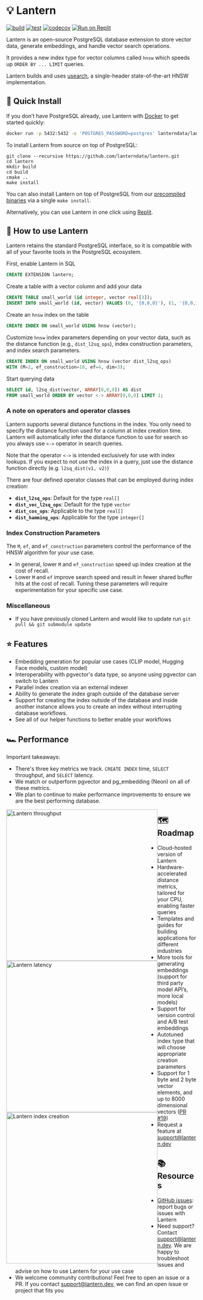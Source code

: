 # 💡 Lantern

[![build](https://github.com/lanterndata/lantern/actions/workflows/build-linux.yaml/badge.svg?branch=main)](https://github.com/lanterndata/lantern/actions/workflows/build-linux.yaml)
[![test](https://github.com/lanterndata/lantern/actions/workflows/test-linux.yaml/badge.svg?branch=main)](https://github.com/lanterndata/lantern/actions/workflows/test-linux.yaml)
[![codecov](https://codecov.io/github/lanterndata/lanterndb/branch/main/graph/badge.svg)](https://codecov.io/github/lanterndata/lanterndb)
[![Run on Replit](https://img.shields.io/badge/Run%20on-Replit-blue?logo=replit)](https://replit.com/@lanterndata/lantern-playground#.replit)

Lantern is an open-source PostgreSQL database extension to store vector data, generate embeddings, and handle vector search operations.

It provides a new index type for vector columns called `hnsw` which speeds up `ORDER BY ... LIMIT` queries.

Lantern builds and uses [usearch](https://github.com/unum-cloud/usearch), a single-header state-of-the-art HNSW implementation.

## 🔧 Quick Install

If you don’t have PostgreSQL already, use Lantern with [Docker](https://hub.docker.com/r/lanterndata/lantern
) to get started quickly:
```bash
docker run -p 5432:5432 -e 'POSTGRES_PASSWORD=postgres' lanterndata/lantern:latest-pg15
```

To install Lantern from source on top of PostgreSQL:
```
git clone --recursive https://github.com/lanterndata/lantern.git
cd lantern
mkdir build
cd build
cmake ..
make install
```
You can also install Lantern on top of PostgreSQL from our [precompiled binaries](https://github.com/lanterndata/lantern/releases) via a single `make install`.

Alternatively, you can use Lantern in one click using [Replit](https://replit.com/@lanterndata/lantern-playground#.replit).

## 📖 How to use Lantern 

Lantern retains the standard PostgreSQL interface, so it is compatible with all of your favorite tools in the PostgreSQL ecosystem.

First, enable Lantern in SQL

```sql
CREATE EXTENSION lantern;
```

Create a table with a vector column and add your data

```sql
CREATE TABLE small_world (id integer, vector real[3]);
INSERT INTO small_world (id, vector) VALUES (0, '{0,0,0}'), (1, '{0,0,1}');
```

Create an `hnsw` index on the table

```sql
CREATE INDEX ON small_world USING hnsw (vector);
```

Customize `hnsw` index parameters depending on your vector data, such as the distance function (e.g., `dist_l2sq_ops`), index construction parameters, and index search parameters.
```sql
CREATE INDEX ON small_world USING hnsw (vector dist_l2sq_ops)
WITH (M=2, ef_construction=10, ef=4, dim=3);
```

Start querying data
```sql
SELECT id, l2sq_dist(vector, ARRAY[0,0,0]) AS dist
FROM small_world ORDER BY vector <-> ARRAY[0,0,0] LIMIT 1;
```

### A note on operators and operator classes

Lantern supports several distance functions in the index. You only need to specify the distance function used for a column at index creation time. Lantern will automatically infer the distance function to use for search so you always use `<->` operator in search queries.

Note that the operator `<->` is intended exclusively for use with index lookups. If you expect to not use the index in a query, just use the distance function directly (e.g. `l2sq_dist(v1, v2)`)

There are four defined operator classes that can be employed during index creation:

- **`dist_l2sq_ops`**: Default for the type `real[]`
- **`dist_vec_l2sq_ops`**: Default for the type `vector`
- **`dist_cos_ops`**: Applicable to the type `real[]`
- **`dist_hamming_ops`**: Applicable for the type `integer[]`

### Index Construction Parameters

The `M`, `ef`, and `ef_construction` parameters control the performance of the HNSW algorithm for your use case. 
- In general, lower `M` and `ef_construction` speed up index creation at the cost of recall. 
- Lower `M` and `ef` improve search speed and result in fewer shared buffer hits at the cost of recall. Tuning these parameters will require experimentation for your specific use case.

### Miscellaneous
- If you have previously cloned Lantern and would like to update run `git pull && git submodule update`

## ⭐️ Features 
- Embedding generation for popular use cases (CLIP model, Hugging Face models, custom model)
- Interoperability with pgvector's data type, so anyone using pgvector can switch to Lantern 
- Parallel index creation via an external indexer
- Ability to generate the index graph outside of the database server
- Support for creating the index outside of the database and inside another instance allows you to create an index without interrupting database workflows.
- See all of our helper functions to better enable your workflows 

## 🏎️ Performance

Important takeaways:
- There's three key metrics we track. `CREATE INDEX` time, `SELECT` throughput, and `SELECT` latency.
- We match or outperform pgvector and pg_embedding (Neon) on all of these metrics.
- We plan to continue to make performance improvements to ensure we are the best performing database.

<p>
<img alt="Lantern throughput" src="http://docs.lantern.dev/graphs/throughput.png" width="400" style="float: left;" />
<img alt="Lantern latency" src="http://docs.lantern.dev/graphs/latency.png" width="400" style="float: left;" />
<img alt="Lantern index creation" src="http://docs.lantern.dev/graphs/create.png" width="400" style="float: left;" />
</p>

## 🗺️ Roadmap

- Cloud-hosted version of Lantern
- Hardware-accelerated distance metrics, tailored for your CPU, enabling faster queries
- Templates and guides for building applications for different industries
- More tools for generating embeddings (support for third party model API’s, more local models) 
- Support for version control and A/B test embeddings
- Autotuned index type that will choose appropriate  creation parameters
- Support for 1 byte and 2 byte vector elements, and up to 8000 dimensional vectors ([PR #19](https://github.com/lanterndata/lantern/pull/19))
- Request a feature at [support@lantern.dev](mailto:support@lantern.dev)

## 📚 Resources

- [GitHub issues](https://github.com/lanterndata/lantern/issues): report bugs or issues with Lantern
- Need support? Contact [support@lantern.dev](mailto:support@lantern.dev). We are happy to troubleshoot issues and advise on how to use Lantern for your use case 
- We welcome community contributions! Feel free to open an issue or a PR. If you contact [support@lantern.dev](mailto:support@lantern.dev), we can find an open issue or project that fits you